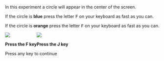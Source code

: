 In this experiment a circle will appear in the center
of the screen.

If the circle is **blue** press the letter <kbd>F</kbd>
on your keyboard as fast as you can.

If the circle is **orange** press the letter <kbd>F</kbd>
on your keyboard as fast as you can.

<div style="width: 700px;">
    <div style="float: left;">
        <img src="img/blue.png" />
        <p class="small">
            <strong>Press the F key</strong>
        </p>
    </div>
    <div class="float: right;">
        <img src="img/orange.png" />
        <p class="small">
            <strong>Press the J key</strong>
        </p>
    </div>
</div>

Press any key to continue

